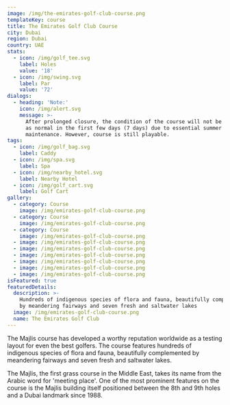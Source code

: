 ```yaml
---
image: /img/the-emirates-golf-club-course.png
templateKey: course
title: The Emirates Golf Club Course
city: Dubai
region: Dubai
country: UAE
stats:
  - icon: /img/golf_tee.svg
    label: Holes
    value: '18'
  - icon: /img/swing.svg
    label: Par
    value: '72'
dialogs:
  - heading: 'Note:'
    icon: /img/alert.svg
    message: >-
      After prolonged closure, the condition of the course will not be as good
      as normal in the first few days (7 days) due to essential summer
      maintenance. However, course is still playable.
tags:
  - icon: /img/golf_bag.svg
    label: Caddy
  - icon: /img/spa.svg
    label: Spa
  - icon: /img/nearby_hotel.svg
    label: Nearby Hotel
  - icon: /img/golf_cart.svg
    label: Golf Cart
gallery:
  - category: Course
    image: /img/emirates-golf-club-course.png
  - category: Course
    image: /img/emirates-golf-club-course.png
  - category: Course
    image: /img/emirates-golf-club-course.png
  - image: /img/emirates-golf-club-course.png
  - image: /img/emirates-golf-club-course.png
  - image: /img/emirates-golf-club-course.png
  - image: /img/emirates-golf-club-course.png
  - image: /img/emirates-golf-club-course.png
  - image: /img/emirates-golf-club-course.png
isFeatured: true
featuredDetails:
  description: >-
    Hundreds of indigenous species of flora and fauna, beautifully complemented
    by meandering fairways and seven fresh and saltwater lakes
  image: /img/emirates-golf-club-course.png
  name: The Emirates Golf Club
---
```

The Majlis course has developed a worthy reputation worldwide as a testing layout for even the best golfers. The course features hundreds of indigenous species of flora and fauna, beautifully complemented by meandering fairways and seven fresh and saltwater lakes.



The Majlis, the first grass course in the Middle East, takes its name from the Arabic word for 'meeting place'. One of the most prominent features on the course is the Majlis building itself positioned between the 8th and 9th holes and a Dubai landmark since 1988.
